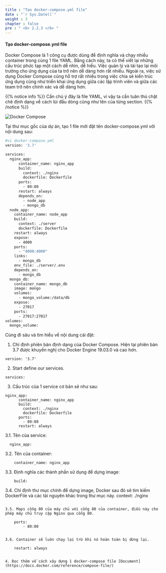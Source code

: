 ```yaml
---
title : "Tạo docker-compose.yml file"
date : "`r Sys.Date()`"
weight : 3
chapter : false
pre : " <b> 2.2.3 </b> "
---
```


#### Tạo docker-compose.yml file

Docker Compose là 1 công cụ được dùng để định nghĩa và chạy nhiều container trong cùng 1 file YAML. Bằng cách này, ta có thể viết lại những cấu trúc phức tạp một cách dễ nhìn, dễ hiểu. Việc quản lý và tái tạo lại môi trường cho ứng dụng của ta trở nên dễ dàng hơn rất nhiều. Ngoài ra, việc sử dụng Docker Compose cũng hỗ trợ rất nhiều trong việc chia sẻ kiến trúc ứng dụng cũng như triển khai ứng dụng giữa các lập trình viên và giữa các team trở nên chính xác và dễ dàng hơn.

{{% notice info %}}
Cần chú ý đây là file YAML, vì vậy ta cần tuân thủ chặt chẽ định dạng về cách lùi đầu dòng cũng như tên của từng section.
{{% /notice %}}

![Docker Compose](https://tamlv.buzz/aws-workshop/images/2.prerequisite/046-createdockercompose.png)

Tại thư mục gốc của dự án, tạo 1 file mới đặt tên docker-compose.yml với nội dung sau:
```bash
#vi docker-compose.yml
version: '3.7'

services:
  nginx_app:
      container_name: nginx_app
      build:
        context: ./nginx
        dockerfile: Dockerfile
      ports:
        - 80:80
      restart: always
      depends_on:
        - node_app
        - mongo_db
  node_app:
    container_name: node_app
    build:
      context: ./server
      dockerfile: Dockerfile
    restart: always
    expose:
      - 4000
    ports:
      - "4000:4000"
    links:
      - mongo_db
    env_file: ./server/.env
    depends_on:
      - mongo_db
  mongo_db:
    container_name: mongo_db
    image: mongo
    volumes:
      - mongo_volume:/data/db
    expose:
      - 27017
    ports:
      - 27017:27017
volumes:
  mongo_volume:
```

Cùng đi sâu và tìm hiểu về nội dung cài đặt:

1. Chỉ định phiên bản định dạng của Docker Compose. Hiện tại phiên bản 3.7 được khuyến nghị cho Docker Engine 19.03.0 và cao hơn.

```
version: '3.7'
```
2. Start define our services.
```
services:
```
3. Cấu trúc của 1 service cơ bản sẽ như sau:
```
nginx_app:
      container_name: nginx_app
      build:
        context: ./nginx
        dockerfile: Dockerfile
      ports:
        - 80:80
      restart: always
```

3.1. Tên của service:
```
  nginx_app:
```

3.2. Tên của container:
```
    container_name: nginx_app
```

3.3. Định nghĩa các thành phần sử dụng để dựng image:
```
    build:
```

3.4. Chỉ định thư mục chính để dựng image, Docker sau đó sẽ tìm kiếm DockerFile và các tài nguyên khác trong thư mục này.
        context: ./nginx
```

3.5. Maps cổng 80 của máy chủ với cổng 80 của container, điều này cho phép máy chủ truy cập Nginx qua cổng 80.
```
        ports:
            - 80:80
```

3.6. Container sẽ luôn chạy lại trừ khi nó hoàn toàn bị dừng lại.
```
        restart: always
```

4. Đọc thêm về cách xây dựng 1 docker-compose file [Document](https://docs.docker.com/reference/compose-file/)